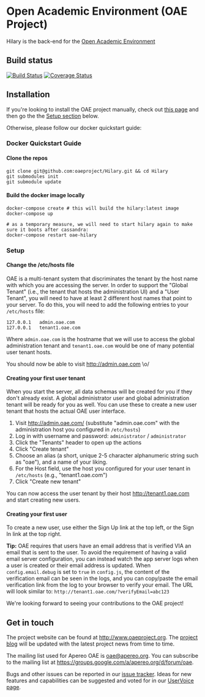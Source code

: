 # Open Academic Environment (OAE Project)

Hilary is the back-end for the [Open Academic Environment](http://www.oaeproject.org/)

## Build status

[![Build Status](https://travis-ci.org/oaeproject/Hilary.png?branch=master)](https://travis-ci.org/oaeproject/Hilary)
[![Coverage Status](https://coveralls.io/repos/oaeproject/Hilary/badge.png)](https://coveralls.io/r/oaeproject/Hilary)

## Installation

If you're looking to install the OAE project manually, check out [this page](https://github.com/brecke/Hilary/wiki/Manual-installation-&-setup) and then go the the [Setup section](#setup) below.

Otherwise, please follow our docker quickstart guide:

### Docker Quickstart Guide

#### Clone the repos

```
git clone git@github.com:oaeproject/Hilary.git && cd Hilary
git submodules init
git submodule update
```

#### Build the docker image locally

```
docker-compose create # this will build the hilary:latest image
docker-compose up

# as a temporary measure, we will need to start hilary again to make sure it boots after cassandra:
docker-compose restart oae-hilary
```

### Setup

#### Change the /etc/hosts file

OAE is a multi-tenant system that discriminates the tenant by the host name with which you are accessing the server. In order to support the "Global Tenant" (i.e., the tenant that hosts the administration UI) and a "User Tenant", you will need to have at least 2 different host names that point to your server. To do this, you will need to add the following entries to your `/etc/hosts` file:

```
127.0.0.1   admin.oae.com
127.0.0.1   tenant1.oae.com
```

Where `admin.oae.com` is the hostname that we will use to access the global administration tenant and `tenant1.oae.com` would be one of many potential user tenant hosts.

You should now be able to visit http://admin.oae.com \o/

#### Creating your first user tenant

When you start the server, all data schemas will be created for you if they don't already exist. A global administrator user and global administration tenant will be ready for you as well. You can use these to create a new user tenant that hosts the actual OAE user interface.

1. Visit http://admin.oae.com/  (substitute "admin.oae.com" with the administration host you configured in `/etc/hosts`)
1. Log in with username and password: `administrator` / `administrator`
1. Click the "Tenants" header to open up the actions
1. Click "Create tenant"
1. Choose an alias (a short, unique 2-5 character alphanumeric string such as "oae"), and a name of your liking.
1. For the Host field, use the host you configured for your user tenant in `/etc/hosts` (e.g., "tenant1.oae.com")
1. Click "Create new tenant"

You can now access the user tenant by their host http://tenant1.oae.com and start creating new users.

#### Creating your first user

To create a new user, use either the Sign Up link at the top left, or the Sign In link at the top right.

**Tip:** OAE requires that users have an email address that is verified VIA an email that is sent to the user. To avoid the requirement of having a valid email server configuration, you can instead watch the app server logs when a user is created or their email address is updated. When `config.email.debug` is set to `true` in `config.js`, the content of the verification email can be seen in the logs, and you can copy/paste the email verification link from the log to your browser to verify your email. The URL will look similar to: `http://tenant1.oae.com/?verifyEmail=abc123`

We're looking forward to seeing your contributions to the OAE project!

## Get in touch

The project website can be found at http://www.oaeproject.org. The [project blog](http://www.oaeproject.org/blog) will be updated with the latest project news from time to time.

The mailing list used for Apereo OAE is oae@apereo.org. You can subscribe to the mailing list at https://groups.google.com/a/apereo.org/d/forum/oae.

Bugs and other issues can be reported in our [issue tracker](https://github.com/oaeproject/Hilary/issues). Ideas for new features and capabilities can be suggested and voted for in our [UserVoice page](http://oaeproject.uservoice.com).
